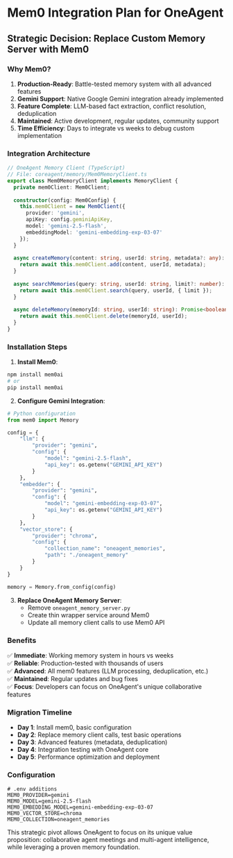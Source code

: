 # Mem0 Integration Plan for OneAgent
## Strategic Decision: Replace Custom Memory Server with Mem0

### Why Mem0?
1. **Production-Ready**: Battle-tested memory system with all advanced features
2. **Gemini Support**: Native Google Gemini integration already implemented
3. **Feature Complete**: LLM-based fact extraction, conflict resolution, deduplication
4. **Maintained**: Active development, regular updates, community support
5. **Time Efficiency**: Days to integrate vs weeks to debug custom implementation

### Integration Architecture

```typescript
// OneAgent Memory Client (TypeScript)
// File: coreagent/memory/Mem0MemoryClient.ts
export class Mem0MemoryClient implements MemoryClient {
  private mem0Client: Mem0Client;
  
  constructor(config: Mem0Config) {
    this.mem0Client = new Mem0Client({
      provider: 'gemini',
      apiKey: config.geminiApiKey,
      model: 'gemini-2.5-flash',
      embeddingModel: 'gemini-embedding-exp-03-07'
    });
  }
  
  async createMemory(content: string, userId: string, metadata?: any): Promise<Memory> {
    return await this.mem0Client.add(content, userId, metadata);
  }
  
  async searchMemories(query: string, userId: string, limit?: number): Promise<Memory[]> {
    return await this.mem0Client.search(query, userId, { limit });
  }
  
  async deleteMemory(memoryId: string, userId: string): Promise<boolean> {
    return await this.mem0Client.delete(memoryId, userId);
  }
}
```

### Installation Steps

1. **Install Mem0**:
```bash
npm install mem0ai
# or
pip install mem0ai
```

2. **Configure Gemini Integration**:
```python
# Python configuration
from mem0 import Memory

config = {
    "llm": {
        "provider": "gemini",
        "config": {
            "model": "gemini-2.5-flash",
            "api_key": os.getenv("GEMINI_API_KEY")
        }
    },
    "embedder": {
        "provider": "gemini", 
        "config": {
            "model": "gemini-embedding-exp-03-07",
            "api_key": os.getenv("GEMINI_API_KEY")
        }
    },
    "vector_store": {
        "provider": "chroma",
        "config": {
            "collection_name": "oneagent_memories",
            "path": "./oneagent_memory"
        }
    }
}

memory = Memory.from_config(config)
```

3. **Replace OneAgent Memory Server**:
   - Remove `oneagent_memory_server.py`
   - Create thin wrapper service around Mem0
   - Update all memory client calls to use Mem0 API

### Benefits

✅ **Immediate**: Working memory system in hours vs weeks  
✅ **Reliable**: Production-tested with thousands of users  
✅ **Advanced**: All mem0 features (LLM processing, deduplication, etc.)  
✅ **Maintained**: Regular updates and bug fixes  
✅ **Focus**: Developers can focus on OneAgent's unique collaborative features  

### Migration Timeline

- **Day 1**: Install mem0, basic configuration
- **Day 2**: Replace memory client calls, test basic operations  
- **Day 3**: Advanced features (metadata, deduplication)
- **Day 4**: Integration testing with OneAgent core
- **Day 5**: Performance optimization and deployment

### Configuration

```env
# .env additions
MEM0_PROVIDER=gemini
MEM0_MODEL=gemini-2.5-flash
MEM0_EMBEDDING_MODEL=gemini-embedding-exp-03-07
MEM0_VECTOR_STORE=chroma
MEM0_COLLECTION=oneagent_memories
```

This strategic pivot allows OneAgent to focus on its unique value proposition: collaborative agent meetings and multi-agent intelligence, while leveraging a proven memory foundation.
